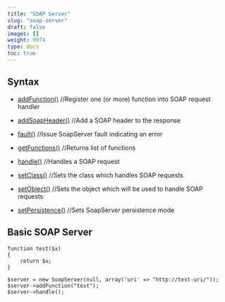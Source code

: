 ```yaml
---
title: "SOAP Server"
slug: "soap-server"
draft: false
images: []
weight: 9974
type: docs
toc: true
---
```


## Syntax
- [addFunction()][1] //Register one (or more) function into SOAP request handler
- [addSoapHeader()][2] //Add a SOAP header to the response
- [fault()][3] //Issue SoapServer fault indicating an error
- [getFunctions()][4] //Returns list of functions
- [handle()][5] //Handles a SOAP request
- [setClass()][6] //Sets the class which handles SOAP requests
- [setObject()][7] //Sets the object which will be used to handle SOAP requests
- [setPersistence()][8] //Sets SoapServer persistence mode


  [1]: http://php.net/manual/en/soapserver.addfunction.php
  [2]: http://php.net/manual/en/soapserver.addsoapheader.php
  [3]: http://php.net/manual/en/soapserver.fault.php
  [4]: http://php.net/manual/en/soapserver.getfunctions.php
  [5]: http://php.net/manual/en/soapserver.handle.php
  [6]: http://php.net/manual/en/soapserver.setclass.php
  [7]: http://php.net/manual/en/soapserver.setobject.php
  [8]: http://php.net/manual/en/soapserver.setpersistence.php

## Basic SOAP Server
    function test($x)
    {
        return $x;
    }
    
    $server = new SoapServer(null, array('uri' => "http://test-uri/"));
    $server->addFunction("test");
    $server->handle();

